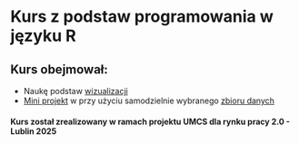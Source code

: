 # Kurs z podstaw programowania w języku R

## Kurs obejmował:

- Naukę podstaw [wizualizacji](./Nauka/)
- [Mini projekt](./Mini_projekt/MINI_projekt_Oliwia_Szykula.html) w przy użyciu samodzielnie wybranego [zbioru danych](./Mini_projekt/pl_lud_2024.csv)

#### Kurs został zrealizowany w ramach projektu UMCS dla rynku pracy 2.0 - Lublin 2025


